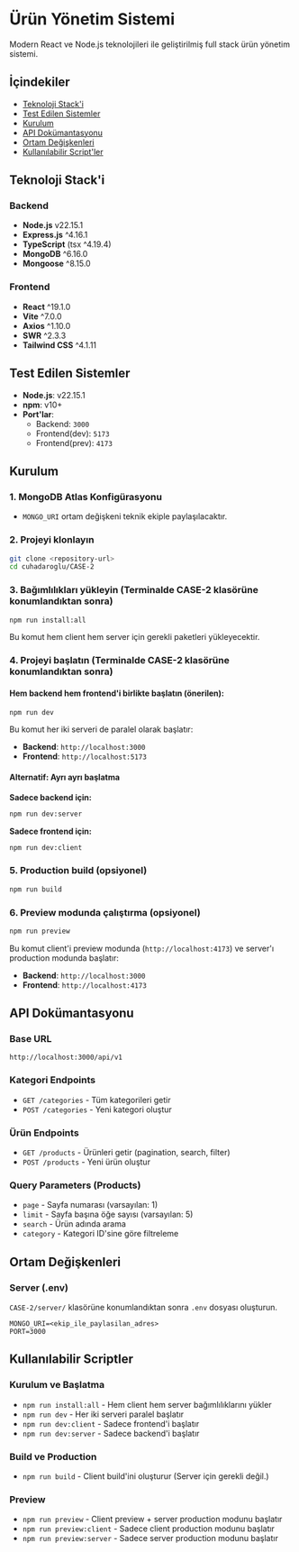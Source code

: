 # Ürün Yönetim Sistemi

Modern React ve Node.js teknolojileri ile geliştirilmiş full stack ürün yönetim sistemi.

## İçindekiler

- [Teknoloji Stack'i](#teknoloji-stacki)
- [Test Edilen Sistemler](#test-edilen-sistemler)
- [Kurulum](#kurulum)
- [API Dokümantasyonu](#api-dokümantasyonu)
- [Ortam Değişkenleri](#ortam-değişkenleri)
- [Kullanılabilir Script'ler](#kullanılabilir-scriptler)

## Teknoloji Stack'i

### Backend

- **Node.js** v22.15.1
- **Express.js** ^4.16.1
- **TypeScript** (tsx ^4.19.4)
- **MongoDB** ^6.16.0
- **Mongoose** ^8.15.0

### Frontend

- **React** ^19.1.0
- **Vite** ^7.0.0
- **Axios** ^1.10.0
- **SWR** ^2.3.3
- **Tailwind CSS** ^4.1.11

## Test Edilen Sistemler

- **Node.js**: v22.15.1
- **npm**: v10+
- **Port'lar**:
  - Backend: `3000`
  - Frontend(dev): `5173`
  - Frontend(prev): `4173`

## Kurulum

### 1. MongoDB Atlas Konfigürasyonu

- `MONGO_URI` ortam değişkeni teknik ekiple paylaşılacaktır.

### 2. Projeyi klonlayın

```bash
git clone <repository-url>
cd cuhadaroglu/CASE-2
```

### 3. Bağımlılıkları yükleyin (Terminalde CASE-2 klasörüne konumlandıktan sonra)

```bash
npm run install:all
```

Bu komut hem client hem server için gerekli paketleri yükleyecektir.

### 4. Projeyi başlatın (Terminalde CASE-2 klasörüne konumlandıktan sonra)

#### Hem backend hem frontend'i birlikte başlatın (önerilen):

```bash
npm run dev
```

Bu komut her iki serveri de paralel olarak başlatır:

- **Backend**: `http://localhost:3000`
- **Frontend**: `http://localhost:5173`

#### Alternatif: Ayrı ayrı başlatma

**Sadece backend için:**

```bash
npm run dev:server
```

**Sadece frontend için:**

```bash
npm run dev:client
```

### 5. Production build (opsiyonel)

```bash
npm run build
```

### 6. Preview modunda çalıştırma (opsiyonel)

```bash
npm run preview
```

Bu komut client'i preview modunda (`http://localhost:4173`) ve server'ı production modunda başlatır:

- **Backend**: `http://localhost:3000`
- **Frontend**: `http://localhost:4173`

## API Dokümantasyonu

### Base URL

```
http://localhost:3000/api/v1
```

### Kategori Endpoints

- `GET /categories` - Tüm kategorileri getir
- `POST /categories` - Yeni kategori oluştur

### Ürün Endpoints

- `GET /products` - Ürünleri getir (pagination, search, filter)
- `POST /products` - Yeni ürün oluştur

### Query Parameters (Products)

- `page` - Sayfa numarası (varsayılan: 1)
- `limit` - Sayfa başına öğe sayısı (varsayılan: 5)
- `search` - Ürün adında arama
- `category` - Kategori ID'sine göre filtreleme

## Ortam Değişkenleri

### Server (.env)

`CASE-2/server/` klasörüne konumlandıktan sonra `.env` dosyası oluşturun.

```env
MONGO_URI=<ekip_ile_paylasilan_adres>
PORT=3000
```

## Kullanılabilir Scriptler

### Kurulum ve Başlatma

- `npm run install:all` - Hem client hem server bağımlılıklarını yükler
- `npm run dev` - Her iki serveri paralel başlatır
- `npm run dev:client` - Sadece frontend'i başlatır
- `npm run dev:server` - Sadece backend'i başlatır

### Build ve Production

- `npm run build` - Client build'ini oluşturur (Server için gerekli değil.)

### Preview

- `npm run preview` - Client preview + server production modunu başlatır
- `npm run preview:client` - Sadece client production modunu başlatır
- `npm run preview:server` - Sadece server production modunu başlatır
